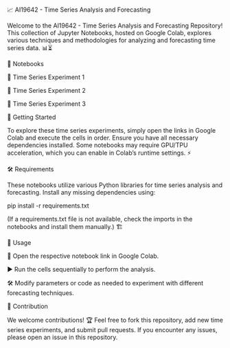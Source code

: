 📈 AI19642 - Time Series Analysis and Forecasting

Welcome to the AI19642 - Time Series Analysis and Forecasting Repository! This collection of Jupyter Notebooks, hosted on Google Colab, explores various techniques and methodologies for analyzing and forecasting time series data. 📊⏳

📂 Notebooks

📘 Time Series Experiment 1

📙 Time Series Experiment 2

📗 Time Series Experiment 3

🚀 Getting Started

To explore these time series experiments, simply open the links in Google Colab and execute the cells in order. Ensure you have all necessary dependencies installed. Some notebooks may require GPU/TPU acceleration, which you can enable in Colab’s runtime settings. ⚡

🛠 Requirements

These notebooks utilize various Python libraries for time series analysis and forecasting. Install any missing dependencies using:

pip install -r requirements.txt

(If a requirements.txt file is not available, check the imports in the notebooks and install them manually.) 🏗

🎯 Usage

🔗 Open the respective notebook link in Google Colab.

▶️ Run the cells sequentially to perform the analysis.

🛠 Modify parameters or code as needed to experiment with different forecasting techniques.

🤝 Contribution

We welcome contributions! 🏆 Feel free to fork this repository, add new time series experiments, and submit pull requests. If you encounter any issues, please open an issue in this repository.
